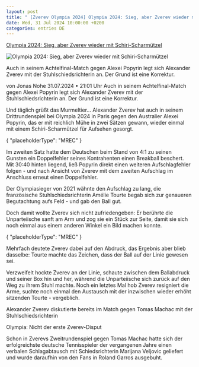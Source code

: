```yaml
---
layout: post
title: " [Zverev Olympia 2024] Olympia 2024: Sieg, aber Zverev wieder mit Schiri-Scharmützel"
date: Wed, 31 Jul 2024 10:00:00 +0200
categories: entries DE
---
```

[Olympia 2024: Sieg, aber Zverev wieder mit Schiri-Scharmützel](https://www.sport1.de/news/olympia/2024/07/olympia-2024-sieg-aber-zverev-wieder-mit-schiri-scharmutzel)

![Olympia 2024: Sieg, aber Zverev wieder mit Schiri-Scharmützel](https://reshape.sport1.de/c/t/c61df8ff-c966-4bd6-a9e8-23ec2b5705ab/1200x630)

Auch in seinem Achtelfinal-Match gegen Alexei Popyrin legt sich Alexander Zverev mit der Stuhlschiedsrichterin an. Der Grund ist eine Korrektur.

von Jonas Nohe 31.07.2024 • 21:01 Uhr Auch in seinem Achtelfinal-Match gegen Alexei Popyrin legt sich Alexander Zverev mit der Stuhlschiedsrichterin an. Der Grund ist eine Korrektur.

Und täglich grüßt das Murmeltier… Alexander Zverev hat auch in seinem Drittrundenspiel bei Olympia 2024 in Paris gegen den Australier Alexei Popyrin, das er mit reichlich Mühe in zwei Sätzen gewann, wieder einmal mit einem Schiri-Scharmützel für Aufsehen gesorgt.

{ "placeholderType": "MREC" }

Im zweiten Satz hatte dem Deutschen beim Stand von 4:1 zu seinen Gunsten ein Doppelfehler seines Kontrahenten einen Breakball beschert. Mit 30:40 hinten liegend, ließ Popyrin direkt einen weiteren Aufschlagfehler folgen - und nach Ansicht von Zverev mit dem zweiten Aufschlag im Anschluss erneut einen Doppelfehler.

Der Olympiasieger von 2021 wähnte den Aufschlag zu lang, die französische Stuhlschiedsrichterin Amélie Tourte begab sich zur genaueren Begutachtung aufs Feld - und gab den Ball gut.

Doch damit wollte Zverev sich nicht zufriedengeben: Er berührte die Unparteiische sanft am Arm und zog sie ein Stück zur Seite, damit sie sich noch einmal aus einem anderen Winkel ein Bild machen konnte.

{ "placeholderType": "MREC" }

Mehrfach deutete Zverev dabei auf den Abdruck, das Ergebnis aber blieb dasselbe: Tourte machte das Zeichen, dass der Ball auf der Linie gewesen sei.

Verzweifelt hockte Zverev an der Linie, schaute zwischen dem Ballabdruck und seiner Box hin und her, während die Unparteiische sich zurück auf den Weg zu ihrem Stuhl machte. Noch ein letztes Mal hob Zverev resigniert die Arme, suchte noch einmal den Austausch mit der inzwischen wieder erhöht sitzenden Tourte - vergeblich.

Alexander Zverev diskutierte bereits im Match gegen Tomas Machac mit der Stuhlschiedsrichterin

Olympia: Nicht der erste Zverev-Disput

Schon in Zverevs Zweitrundenspiel gegen Tomas Machac hatte sich der erfolgreichste deutsche Tennisspieler der vergangenen Jahre einen verbalen Schlagabtausch mit Schiedsrichterin Marijana Veljovic geliefert und wurde daraufhin von den Fans in Roland Garros ausgebuht.

